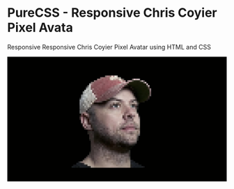 # PureCSS - Responsive Chris Coyier Pixel Avata

Responsive Responsive Chris Coyier Pixel Avatar using HTML and CSS

<div align="center">
   <img src="screenshot.png" width="800" />
</div
